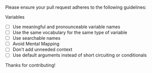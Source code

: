 Please ensure your pull request adheres to the following guidelines:

Variables
- [ ] Use meaningful and pronounceable variable names
- [ ] Use the same vocabulary for the same type of variable
- [ ] Use searchable names
- [ ] Avoid Mental Mapping
- [ ] Don't add unneeded context
- [ ] Use default arguments instead of short circuiting or conditionals

Thanks for contributing!
